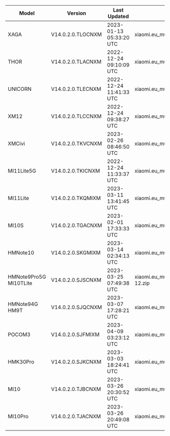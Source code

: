 | Model | Version | Last Updated | File Name | Size | Download Link |
| ---- | ---- | ---- | ---- | ---- | ---- |
| XAGA | V14.0.2.0.TLOCNXM | 2023-01-13 05:33:20 UTC | xiaomi.eu_multi_XAGA_V14.0.2.0.TLOCNXM_v14-13-fastboot.zip | 4.9 GB | [SourceForge](https://sourceforge.net/projects/xiaomi-eu-multilang-miui-roms/files/xiaomi.eu/MIUI-STABLE-RELEASES/MIUIv14/xiaomi.eu_multi_XAGA_V14.0.2.0.TLOCNXM_v14-13-fastboot.zip/download) |
| THOR | V14.0.2.0.TLACNXM | 2022-12-24 09:10:09 UTC | xiaomi.eu_multi_THOR_V14.0.2.0.TLACNXM_v14-13-fastboot.zip | 5.3 GB | [SourceForge](https://sourceforge.net/projects/xiaomi-eu-multilang-miui-roms/files/xiaomi.eu/MIUI-STABLE-RELEASES/MIUIv14/xiaomi.eu_multi_THOR_V14.0.2.0.TLACNXM_v14-13-fastboot.zip/download) |
| UNICORN | V14.0.2.0.TLECNXM | 2022-12-24 11:41:33 UTC | xiaomi.eu_multi_UNICORN_V14.0.2.0.TLECNXM_v14-13-fastboot.zip | 5.2 GB | [SourceForge](https://sourceforge.net/projects/xiaomi-eu-multilang-miui-roms/files/xiaomi.eu/MIUI-STABLE-RELEASES/MIUIv14/xiaomi.eu_multi_UNICORN_V14.0.2.0.TLECNXM_v14-13-fastboot.zip/download) |
| XM12 | V14.0.2.0.TLCCNXM | 2022-12-24 09:38:27 UTC | xiaomi.eu_multi_XM12_V14.0.2.0.TLCCNXM_v14-13-fastboot.zip | 5.0 GB | [SourceForge](https://sourceforge.net/projects/xiaomi-eu-multilang-miui-roms/files/xiaomi.eu/MIUI-STABLE-RELEASES/MIUIv14/xiaomi.eu_multi_XM12_V14.0.2.0.TLCCNXM_v14-13-fastboot.zip/download) |
| XMCivi | V14.0.2.0.TKVCNXM | 2023-02-26 08:46:50 UTC | xiaomi.eu_multi_XMCivi_V14.0.2.0.TKVCNXM_v14-13.zip | 4.9 GB | [SourceForge](https://sourceforge.net/projects/xiaomi-eu-multilang-miui-roms/files/xiaomi.eu/MIUI-STABLE-RELEASES/MIUIv14/xiaomi.eu_multi_XMCivi_V14.0.2.0.TKVCNXM_v14-13.zip/download) |
| MI11Lite5G | V14.0.2.0.TKICNXM | 2022-12-24 11:33:37 UTC | xiaomi.eu_multi_MI11Lite5G_V14.0.2.0.TKICNXM_v14-13-fastboot.zip | 4.7 GB | [SourceForge](https://sourceforge.net/projects/xiaomi-eu-multilang-miui-roms/files/xiaomi.eu/MIUI-STABLE-RELEASES/MIUIv14/xiaomi.eu_multi_MI11Lite5G_V14.0.2.0.TKICNXM_v14-13-fastboot.zip/download) |
| MI11Lite | V14.0.2.0.TKQMIXM | 2023-03-11 13:41:45 UTC | xiaomi.eu_multi_MI11Lite_V14.0.2.0.TKQMIXM_v14-13.zip | 4.0 GB | [SourceForge](https://sourceforge.net/projects/xiaomi-eu-multilang-miui-roms/files/xiaomi.eu/MIUI-STABLE-RELEASES/MIUIv14/xiaomi.eu_multi_MI11Lite_V14.0.2.0.TKQMIXM_v14-13.zip/download) |
| MI10S | V14.0.2.0.TGACNXM | 2023-02-01 17:33:33 UTC | xiaomi.eu_multi_MI10S_V14.0.2.0.TGACNXM_v14-13.zip | 4.4 GB | [SourceForge](https://sourceforge.net/projects/xiaomi-eu-multilang-miui-roms/files/xiaomi.eu/MIUI-STABLE-RELEASES/MIUIv14/xiaomi.eu_multi_MI10S_V14.0.2.0.TGACNXM_v14-13.zip/download) |
| HMNote10 | V14.0.2.0.SKGMIXM | 2023-03-14 02:34:13 UTC | xiaomi.eu_multi_HMNote10_V14.0.2.0.SKGMIXM_v14-12.zip | 3.7 GB | [SourceForge](https://sourceforge.net/projects/xiaomi-eu-multilang-miui-roms/files/xiaomi.eu/MIUI-STABLE-RELEASES/MIUIv14/xiaomi.eu_multi_HMNote10_V14.0.2.0.SKGMIXM_v14-12.zip/download) |
| HMNote9Pro5G MI10TLite | V14.0.2.0.SJSCNXM | 2023-03-25 07:49:38 UTC | xiaomi.eu_multi_HMNote9Pro5G_MI10TLite_V14.0.2.0.SJSCNXM_v14-12.zip | 3.9 GB | [SourceForge](https://sourceforge.net/projects/xiaomi-eu-multilang-miui-roms/files/xiaomi.eu/MIUI-STABLE-RELEASES/MIUIv14/xiaomi.eu_multi_HMNote9Pro5G_MI10TLite_V14.0.2.0.SJSCNXM_v14-12.zip/download) |
| HMNote94G HM9T | V14.0.2.0.SJQCNXM | 2023-03-07 17:28:21 UTC | xiaomi.eu_multi_HMNote94G_HM9T_V14.0.2.0.SJQCNXM_v14-12.zip | 3.7 GB | [SourceForge](https://sourceforge.net/projects/xiaomi-eu-multilang-miui-roms/files/xiaomi.eu/MIUI-STABLE-RELEASES/MIUIv14/xiaomi.eu_multi_HMNote94G_HM9T_V14.0.2.0.SJQCNXM_v14-12.zip/download) |
| POCOM3 | V14.0.2.0.SJFMIXM | 2023-04-09 03:23:12 UTC | xiaomi.eu_multi_POCOM3_V14.0.2.0.SJFMIXM_v14-12.zip | 3.7 GB | [SourceForge](https://sourceforge.net/projects/xiaomi-eu-multilang-miui-roms/files/xiaomi.eu/MIUI-STABLE-RELEASES/MIUIv14/xiaomi.eu_multi_POCOM3_V14.0.2.0.SJFMIXM_v14-12.zip/download) |
| HMK30Pro | V14.0.2.0.SJKCNXM | 2023-03-03 18:24:41 UTC | xiaomi.eu_multi_HMK30Pro_V14.0.2.0.SJKCNXM_v14-12.zip | 4.1 GB | [SourceForge](https://sourceforge.net/projects/xiaomi-eu-multilang-miui-roms/files/xiaomi.eu/MIUI-STABLE-RELEASES/MIUIv14/xiaomi.eu_multi_HMK30Pro_V14.0.2.0.SJKCNXM_v14-12.zip/download) |
| MI10 | V14.0.2.0.TJBCNXM | 2023-03-26 20:30:52 UTC | xiaomi.eu_multi_MI10_V14.0.2.0.TJBCNXM_v14-13.zip | 4.4 GB | [SourceForge](https://sourceforge.net/projects/xiaomi-eu-multilang-miui-roms/files/xiaomi.eu/MIUI-STABLE-RELEASES/MIUIv14/xiaomi.eu_multi_MI10_V14.0.2.0.TJBCNXM_v14-13.zip/download) |
| MI10Pro | V14.0.2.0.TJACNXM | 2023-03-26 20:49:08 UTC | xiaomi.eu_multi_MI10Pro_V14.0.2.0.TJACNXM_v14-13.zip | 4.4 GB | [SourceForge](https://sourceforge.net/projects/xiaomi-eu-multilang-miui-roms/files/xiaomi.eu/MIUI-STABLE-RELEASES/MIUIv14/xiaomi.eu_multi_MI10Pro_V14.0.2.0.TJACNXM_v14-13.zip/download) |

